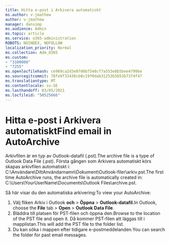 ```yaml
---
title: Hitta e-post i Arkivera automatiskt
ms.author: v-jmathew
author: v-jmathew
manager: dansimp
ms.audience: Admin
ms.topic: article
ms.service: o365-administration
ROBOTS: NOINDEX, NOFOLLOW
localization_priority: Normal
ms.collection: Adm_O365
ms.custom:
- "3100008"
- "7255"
ms.openlocfilehash: ce969ca2d3e07d6b7548cf7a553e8b5bee4799be
ms.sourcegitcommit: 78fe9f33438cb0c19f0dab31253b5853b73f4f47
ms.translationtype: MT
ms.contentlocale: sv-SE
ms.lasthandoff: 03/05/2021
ms.locfileid: "50525666"
---
```

# <a name="find-email-in-autoarchive"></a><span data-ttu-id="b0bff-102">Hitta e-post i Arkivera automatiskt</span><span class="sxs-lookup"><span data-stu-id="b0bff-102">Find email in AutoArchive</span></span>

<span data-ttu-id="b0bff-103">Arkivfilen är en typ av Outlook-datafil (.pst).</span><span class="sxs-lookup"><span data-stu-id="b0bff-103">The archive file is a type of Outlook Data File (.pst).</span></span> <span data-ttu-id="b0bff-104">Första gången som Arkivera automatiskt körs skapas arkivfilen automatiskt i: C:\Användare\DittAnvändarnamn\Dokument\Outlook-filer\arkiv.pst.</span><span class="sxs-lookup"><span data-stu-id="b0bff-104">The first time AutoArchive runs, the archive file is automatically created in: C:\Users\YourUserName\Documents\Outlook Files\archive.pst.</span></span>

<span data-ttu-id="b0bff-105">Så här visar du den automatiska arkivering:</span><span class="sxs-lookup"><span data-stu-id="b0bff-105">To view your AutoArchive:</span></span>

1. <span data-ttu-id="b0bff-106">Välj fliken Arkiv i Outlook **och** > **Öppna**  >  **Outlook-datafil.**</span><span class="sxs-lookup"><span data-stu-id="b0bff-106">In Outlook, choose the **File** tab > **Open** > **Outlook Data File**.</span></span>
2. <span data-ttu-id="b0bff-107">Bläddra till platsen för PST-filen och öppna den.</span><span class="sxs-lookup"><span data-stu-id="b0bff-107">Browse to the location of the PST file and open it.</span></span> <span data-ttu-id="b0bff-108">Då kommer PST-filen att läggas till i mapplistan.</span><span class="sxs-lookup"><span data-stu-id="b0bff-108">This will add the PST file to the folder list.</span></span>
3. <span data-ttu-id="b0bff-109">Du kan söka i mappen efter tidigare e-postmeddelanden.</span><span class="sxs-lookup"><span data-stu-id="b0bff-109">You can search the folder for past email messages.</span></span>
